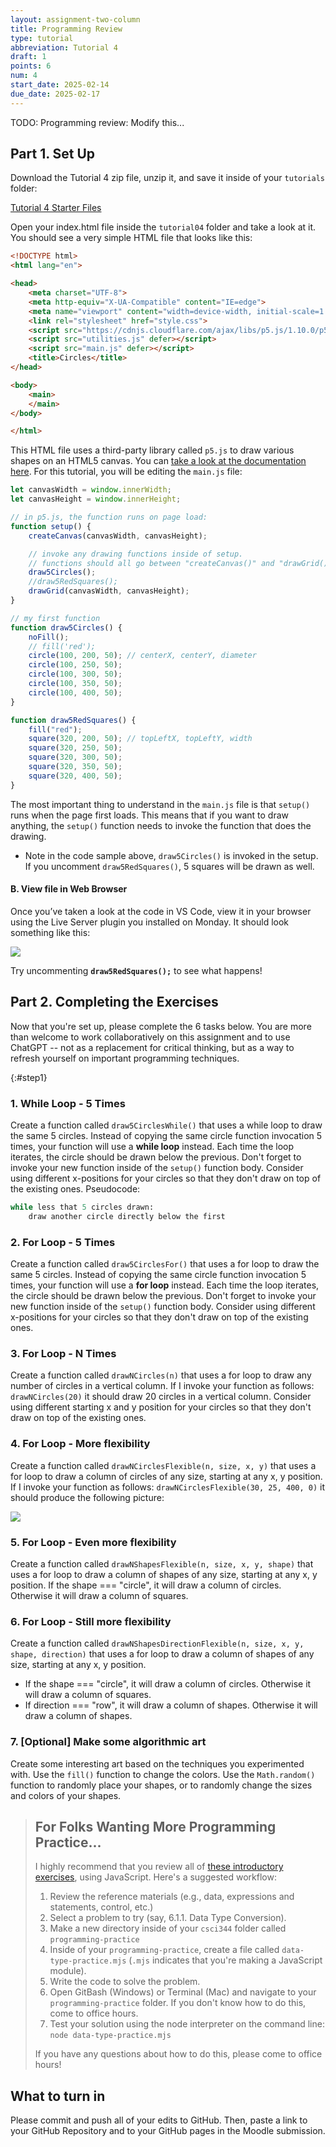 ```yaml
---
layout: assignment-two-column
title: Programming Review
type: tutorial
abbreviation: Tutorial 4
draft: 1
points: 6
num: 4
start_date: 2025-02-14
due_date: 2025-02-17
---
```


TODO: Programming review: Modify this...


## Part 1. Set Up

Download the Tutorial 4 zip file, unzip it, and save it inside of your `tutorials` folder: 

<a href="/spring2025/course-files/tutorials/tutorial04.zip" class="nu-button">Tutorial 4 Starter Files <i class="fas fa-download"></i></a>

Open your index.html file inside the `tutorial04` folder and take a look at it. You should see a very simple HTML file that looks like this:

```html
<!DOCTYPE html>
<html lang="en">

<head>
    <meta charset="UTF-8">
    <meta http-equiv="X-UA-Compatible" content="IE=edge">
    <meta name="viewport" content="width=device-width, initial-scale=1.0">
    <link rel="stylesheet" href="style.css">
    <script src="https://cdnjs.cloudflare.com/ajax/libs/p5.js/1.10.0/p5.min.js" defer></script>
    <script src="utilities.js" defer></script>
    <script src="main.js" defer></script>
    <title>Circles</title>
</head>

<body>
    <main>
    </main>
</body>

</html>
```

This HTML file uses a third-party library called `p5.js` to draw various shapes on an HTML5 canvas. You can <a href="https://p5js.org/reference/" target="_blank">take a look at the documentation here</a>. For this tutorial, you will be editing the `main.js` file:

```js
let canvasWidth = window.innerWidth;
let canvasHeight = window.innerHeight;

// in p5.js, the function runs on page load:
function setup() {
    createCanvas(canvasWidth, canvasHeight);

    // invoke any drawing functions inside of setup.
    // functions should all go between "createCanvas()" and "drawGrid()"
    draw5Circles();
    //draw5RedSquares();
    drawGrid(canvasWidth, canvasHeight);
}

// my first function
function draw5Circles() {
    noFill();
    // fill('red');
    circle(100, 200, 50); // centerX, centerY, diameter
    circle(100, 250, 50);
    circle(100, 300, 50);
    circle(100, 350, 50);
    circle(100, 400, 50);
}

function draw5RedSquares() {
    fill("red");
    square(320, 200, 50); // topLeftX, topLeftY, width
    square(320, 250, 50);
    square(320, 300, 50);
    square(320, 350, 50);
    square(320, 400, 50);
}
```

The most important thing to understand in the `main.js` file is that `setup()` runs when the page first loads. This means that if you want to draw anything, the `setup()` function needs to invoke the function that does the drawing.
* Note in the code sample above, `draw5Circles()` is invoked in the setup. If you uncomment `draw5RedSquares()`, 5 squares will be drawn as well.

#### B. View file in Web Browser 
Once you’ve taken a look at the code in VS Code, view it in your browser using the Live Server plugin you installed on Monday. It should look something like this:

<img class="frame small" src="/spring2025/assets/images/tutorials/tutorial04/circles.png" />

Try uncommenting **`draw5RedSquares();`** to see what happens!

## Part 2. Completing the Exercises
Now that you're set up, please complete the 6 tasks below. You are more than welcome to work collaboratively on this assignment and to use ChatGPT -- not as a replacement for critical thinking, but as a way to refresh yourself on important programming techniques.


{:#step1}
### 1. While Loop - 5 Times
Create a function called `draw5CirclesWhile()` that uses a while loop to draw the same 5 circles. Instead of copying the same circle function invocation 5 times, your function will use a **while loop** instead. Each time the loop iterates, the circle should be drawn below the previous. Don't forget to invoke your new function inside of the `setup()` function body. Consider using different x-positions for your circles so that they don't draw on top of the existing ones. Pseudocode:

```python
while less that 5 circles drawn:
    draw another circle directly below the first
```

### 2. For Loop - 5 Times
Create a function called `draw5CirclesFor()` that uses a for loop to draw the same 5 circles. Instead of copying the same circle function invocation 5 times, your function will use a **for loop** instead. Each time the loop iterates, the circle should be drawn below the previous. Don't forget to invoke your new function inside of the `setup()` function body. Consider using different x-positions for your circles so that they don't draw on top of the existing ones.

### 3. For Loop - N Times
Create a function called `drawNCircles(n)` that uses a for loop to draw any number of circles in a vertical column. If I invoke your function as follows: `drawNCircles(20)` it should draw 20 circles in a vertical column. Consider using different starting x and y position for your circles so that they don't draw on top of the existing ones.

### 4. For Loop - More flexibility
Create a function called `drawNCirclesFlexible(n, size, x, y)` that uses a for loop to draw  a column of circles of any size, starting at any x, y position. If I invoke your function as follows: `drawNCirclesFlexible(30, 25, 400, 0)` it should produce the following picture:

<img class="frame small" src="/spring2025/assets/images/tutorials/tutorial04/flexi-circles.png" />

### 5. For Loop - Even more flexibility
Create a function called `drawNShapesFlexible(n, size, x, y, shape)` that uses a for loop to draw  a column of shapes of any size, starting at any x, y position. If the shape === "circle", it will draw a column of circles. Otherwise it will draw a column of squares.

### 6. For Loop - Still more flexibility
Create a function called `drawNShapesDirectionFlexible(n, size, x, y, shape, direction)` that uses a for loop to draw  a column of shapes of any size, starting at any x, y position. 
* If the shape === "circle", it will draw a column of circles. Otherwise it will draw a column of squares.
* If direction === "row", it will draw a column of shapes. Otherwise it will draw a column of shapes.

### 7. [Optional] Make some algorithmic art
Create some interesting art based on the techniques you experimented with. Use the `fill()` function to change the colors. Use the `Math.random()` function to randomly place your shapes, or to randomly change the sizes and colors of your shapes.


> ## For Folks Wanting More Programming Practice...
> I highly recommend that you review all of [these introductory exercises](../resources/programming-review#step6), using JavaScript. Here's a suggested workflow:
> 
> 1. Review the reference materials (e.g., data, expressions and statements, control, etc.)
> 2. Select a problem to try (say, 6.1.1. Data Type Conversion).
> 3. Make a new directory inside of your `csci344` folder called `programming-practice`
> 4. Inside of your `programming-practice`, create a file called `data-type-practice.mjs` (`.mjs` indicates that you're making a JavaScript module).
> 5. Write the code to solve the problem.
> 6. Open GitBash (Windows) or Terminal (Mac) and navigate to your `programming-practice` folder. If you don't know how to do this, come to office hours.
> 7. Test your solution using the node interpreter on the command line:<br>`node data-type-practice.mjs`
>
> If you have any questions about how to do this, please come to office hours!


## What to turn in
Please commit and push all of your edits to GitHub. Then, paste a link to your GitHub Repository and to your GitHub pages in the Moodle submission.
